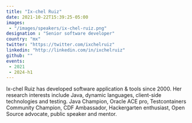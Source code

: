 ```yaml
---
title: "Ix-chel Ruiz"
date: 2021-10-22T15:39:25-05:00
images: 
 - "/images/speakers/ix-chel-ruiz.png"
designation : "Senior software developer"
country: "mx"
twitter: "https://twitter.com/ixchelruiz"
linkedin: "http://linkedin.com/in/ixchelruiz"
github: ""
events: 
 - 2021
 - 2024-h1
---
```


Ix-chel Ruiz has developed software application & tools since 2000. Her research interests include Java, dynamic languages, client-side technologies and testing. Java Champion, Oracle ACE pro, Testcontainers Community Champion, CDF Ambassador, Hackergarten enthusiast, Open Source advocate, public speaker and mentor.